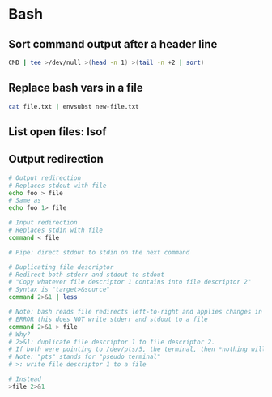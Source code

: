 # Bash

## Sort command output after a header line

``` bash
CMD | tee >/dev/null >(head -n 1) >(tail -n +2 | sort)
```

## Replace bash vars in a file

``` bash
cat file.txt | envsubst new-file.txt
```

## List open files: lsof


## Output redirection

``` bash
# Output redirection
# Replaces stdout with file
echo foo > file
# Same as
echo foo 1> file

# Input redirection
# Replaces stdin with file
command < file

# Pipe: direct stdout to stdin on the next command

# Duplicating file descriptor
# Redirect both stderr and stdout to stdout
# "Copy whatever file descriptor 1 contains into file descriptor 2"
# Syntax is "target>&source"
command 2>&1 | less

# Note: bash reads file redirects left-to-right and applies changes in that order
# ERROR this does NOT write stderr and stdout to a file
command 2>&1 > file
# Why?
# 2>&1: duplicate file descriptor 1 to file descriptor 2.
# If both were pointing to /dev/pts/5, the terminal, then *nothing will change*
# Note: "pts" stands for "pseudo terminal"
# >: write file descriptor 1 to a file

# Instead
>file 2>&1

```
